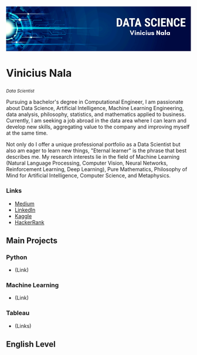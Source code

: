 <p align="center">
  <img src="banner_.png" >
</p>

# Vinicius Nala
<sub>*Data Scientist*</sub>
 
Pursuing a bachelor's degree in Computational Engineer, I am passionate about Data Science, Artificial Intelligence, Machine Learning Engineering, data analysis, philosophy, statistics, and mathematics applied to business. Currently, I am seeking a job abroad in the data area where I can learn and develop new skills, aggregating value to the company and improving myself at the same time.

Not only do I offer a unique professional portfolio as a Data Scientist but also am eager to learn new things, "Eternal learner" is the phrase that best describes me. My research interests lie in the field of Machine Learning (Natural Language Processing, Computer Vision, Neural Networks, Reinforcement Learning, Deep Learning), Pure Mathematics, Philosophy of Mind for Artificial Intelligence, Computer Science, and Metaphysics.

### Links

 - [Medium](https://medium.com/@viniciusnala)
 - [LinkedIn](https://www.linkedin.com/in/vinicius-nala-4b282a228/) 
 - [Kaggle](https://www.kaggle.com/viniciusnalasantos)
 - [HackerRank](https://www.hackerrank.com/vinicius_nala?hr_r=)

## Main Projects

### Python

 - (Link)

### Machine Learning
 - (Link)

### Tableau
 - (Links)

## English Level
